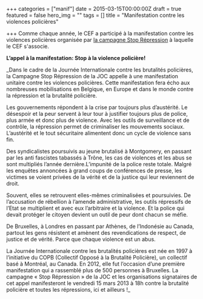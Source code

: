 +++
categories = ["manif"]
date = 2015-03-15T00:00:00Z
draft = true
featured = false
hero_img = ""
tags = []
title = "Manifestation contre les violences policières"

+++
Comme chaque année, le CEF a participé à la manifestation contre les violences policières organisée par [la campagne Stop Répression](http://www.stop-repression.be/agenda/15mars/ "http://www.stop-repression.be/agenda/15mars/") à laquelle le CEF s'associe.  
  
**L’appel à la manifestation: Stop à la violence policière!**

_Dans le cadre de la Journée Internationale contre les brutalités policières, la Campagne Stop Répression de la JOC appelle à une manifestation unitaire contre les violences policières. Cette manifestation fera écho aux nombreuses mobilisations en Belgique, en Europe et dans le monde contre la répression et la brutalité policière.  
  
Les gouvernements répondent à la crise par toujours plus d’austérité. Le désespoir et la peur servent à leur tour à justifier toujours plus de police, plus armée et donc plus de violence. Avec les outils de surveillance et de contrôle, la répression permet de criminaliser les mouvements sociaux. L’austérité et le tout sécuritaire alimentent donc un cycle de violence sans fin.  
  
Des syndicalistes poursuivis au jeune brutalisé à Montgomery, en passant par les anti fascistes tabassés à Trône, les cas de violences et les abus se sont multipliés l’année dernière.L’impunité de la police reste totale. Malgré les enquêtes annoncées à grand coups de conférences de presse, les victimes se voient privées de la vérité et de la justice qui leur reviennent de droit.  
  
Souvent, elles se retrouvent elles-mêmes criminalisées et poursuivies. De l’accusation de rébellion à l’amende administrative, les outils répressifs de l’Etat se multiplient et avec eux l’arbitraire et la violence. Et la police qui devait protéger le citoyen devient un outil de peur dont chacun se méfie.  
  
De Bruxelles, à Londres en passant par Athènes, de l’Indonésie au Canada, partout les gens résistent et amènent des revendications de respect, de justice et de vérité. Parce que chaque violence est un abus.  
  
La Journée Internationale contre les brutalités policières est née en 1997 à l’initiative du COPB (Collectif Opposé à la Brutalité Policière), un collectif basé à Montréal, au Canada. En 2012, elle fut l’occasion d’une première manifestation qui a rassemblé plus de 500 personnes à Bruxelles. La campagne « Stop Répression » de la JOC et les organisations signataires de cet appel manifesteront le vendredi 15 mars 2013 à 18h contre la brutalité policière et toutes les répressions, ici et ailleurs !_